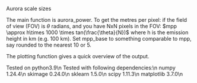 Aurora scale sizes

The main function is aurora_power.
To get the metres per pixel: if the field of view (FOV) is $\theta$ radians, and you have NxN pixels in the FOV:
$mpp \approx h\times 1000 \times tan(\frac{\theta}{N})$
where h is the emission height in km (e.g. 100 km).
Set mpp_base to something comparable to mpp, say rounded to the nearest 10 or 5.

The plotting function gives a quick overview of the output.

Tested on python3.9\n
Tested with following dependencies:\n
numpy 1.24.4\n
skimage 0.24.0\n
sklearn 1.5.0\n
scipy 1.11.3\n
matplotlib 3.7.0\n

